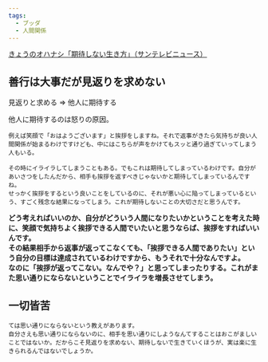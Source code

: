```yaml
---
tags:
  - ブッダ
  - 人間関係
---
```

[きょうのオハナシ「期待しない生き方」（サンテレビニュース）](https://news.line.me/detail/oa-suntvnews/8ki0v8vzyuev)

## 善行は大事だが見返りを求めない

見返りと求める => 他人に期待する

他人に期待するのは怒りの原因。

```
例えば笑顔で「おはようございます」と挨拶をしますね。それで返事がきたら気持ちが良い人間関係が始まるわけですけども、中にはこちらが声をかけてもスッと通り過ぎていってしまう人もいる。  
  
その時にイライラしてしまうこともある。でもこれは期待してしまっているわけです。自分があいさつをしたんだから、相手も挨拶を返すべきじゃないかと期待してしまっているんですね。  
せっかく挨拶をするという良いことをしているのに、それが悪い心に陥ってしまっているという、すごく残念な結果になってしまう。これが期待しないことの大切さだと思うんです。
```

**どう考えればいいのか、自分がどういう人間になりたいかということを考えた時に、笑顔で気持ちよく挨拶できる人間でいたいと思うならば、挨拶をすればいいんです。  
その結果相手から返事が返ってこなくても、「挨拶できる人間でありたい」という自分の目標は達成されているわけですから、もうそれで十分なんですよ。  
なのに「挨拶が返ってこない。なんでや？」と思ってしまったりする。これがまた思い通りにならないということでイライラを増長させてしまう。**


## 一切皆苦

```
ては思い通りにならないという教えがあります。  
自分さえも思い通りにならないのに、相手を思い通りにしようなんてすることはおこがましいことではないか。だからこそ見返りを求めない、期待しないで生きていくほうが、実は楽に生きられるんではないでしょうか。
```

